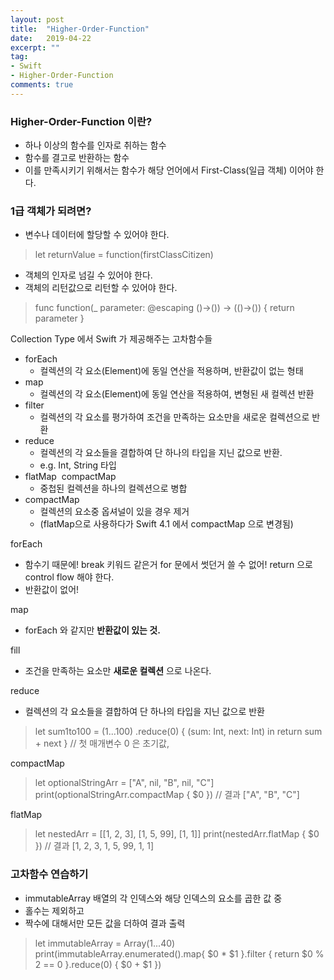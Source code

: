 ```yaml
---
layout: post
title:  "Higher-Order-Function"
date:   2019-04-22
excerpt: ""
tag:
- Swift
- Higher-Order-Function
comments: true
---
```


### Higher-Order-Function 이란?
* 하나 이상의 함수를 인자로 취하는 함수
* 함수를 결고로 반환하는 함수
* 이를 만족시키기 위해서는 함수가 해당 언어에서 First-Class(일급 객체) 이어야 한다.


### 1급 객체가 되려면?
* 변수나 데이터에 할당할 수 있어야 한다.
>  let returnValue = function(firstClassCitizen)
* 객체의 인자로 넘길 수 있어야 한다.
* 객체의 리턴값으로 리턴할 수 있어야 한다.
> func function(_ parameter: @escaping ()->()) -> (()->()) {
return parameter
}

Collection Type 에서
Swift 가 제공해주는 고차함수들
* forEach
  - 컬렉션의 각 요소(Element)에 동일 연산을 적용하며, 반환값이 없는 형태
* map 
  - 컬렉션의 각 요소(Element)에 동일 연산을 적용하여, 변형된 새 컬렉션 반환
* filter 
  - 컬렉션의 각 요소를 평가하여 조건을 만족하는 요소만을 새로운 컬렉션으로 반환
* reduce 
  - 컬렉션의 각 요소들을 결합하여 단 하나의 타입을 지닌 값으로 반환.
  - e.g. Int, String 타입
* flatMap  compactMap
  - 중첩된 컬렉션을 하나의 컬렉션으로 병합 
* compactMap
  - 컬렉션의 요소중 옵셔널이 있을 경우 제거 
  - (flatMap으로 사용하다가 Swift 4.1 에서 compactMap 으로 변경됨)


forEach
* 함수기 때문에! break 키워드 같은거 for 문에서 썻던거 쓸 수 없어! return 으로 control flow 해야 한다.
* 반환값이 없어!

map
* forEach 와 같지만 **반환값이 있는 것.**

fill
* 조건을 만족하는 요소만 **새로운 컬렉션** 으로 나온다.

reduce
* 컬렉션의 각 요소들을 결합하여 단 하나의 타입을 지닌 값으로 반환
> let sum1to100 = (1...100)
  .reduce(0) { (sum: Int, next: Int) in
    return sum + next
  }
// 첫 매개변수 0 은 초기값,

compactMap
> let optionalStringArr = ["A", nil, "B", nil, "C"]
print(optionalStringArr.compactMap { $0 })
// 결과 ["A", "B", "C"]

flatMap
> let nestedArr = [[1, 2, 3], [1, 5, 99], [1, 1]]
print(nestedArr.flatMap { $0 })
// 결과  [1, 2, 3, 1, 5, 99, 1, 1]


### 고차함수 연습하기
* immutableArray 배열의 각 인덱스와 해당 인덱스의 요소를 곱한 값 중
* 홀수는 제외하고
* 짝수에 대해서만 모든 값을 더하여 결과 출력

> let immutableArray = Array(1...40)
> print(immutableArray.enumerated().map{ $0 * $1 }.filter
> { return $0 % 2 == 0 }.reduce(0) { $0 + $1 })
